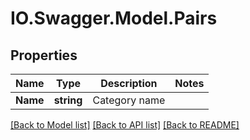 # IO.Swagger.Model.Pairs
## Properties

Name | Type | Description | Notes
------------ | ------------- | ------------- | -------------
**Name** | **string** | Category name | 

[[Back to Model list]](../README.md#documentation-for-models) [[Back to API list]](../README.md#documentation-for-api-endpoints) [[Back to README]](../README.md)

